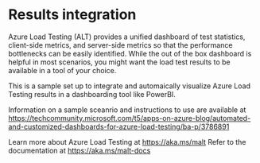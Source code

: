 # Results integration

Azure Load Testing (ALT) provides a unified dashboard of test statistics, client-side metrics, and server-side metrics so that the performance bottlenecks can be easily identified. While the out of the box dashboard is helpful in most scenarios, you might want the load test results to be available in a tool of your choice. 

This is a sample set up to integrate and automaically visualize Azure Load Testing results in a dashboarding tool like PowerBI. 

Information on a sample sceanrio and instructions to use are available at https://techcommunity.microsoft.com/t5/apps-on-azure-blog/automated-and-customized-dashboards-for-azure-load-testing/ba-p/3786891 

Learn more about Azure Load Testing at https://aka.ms/malt
Refer to the documentation at https://aka.ms/malt-docs 
